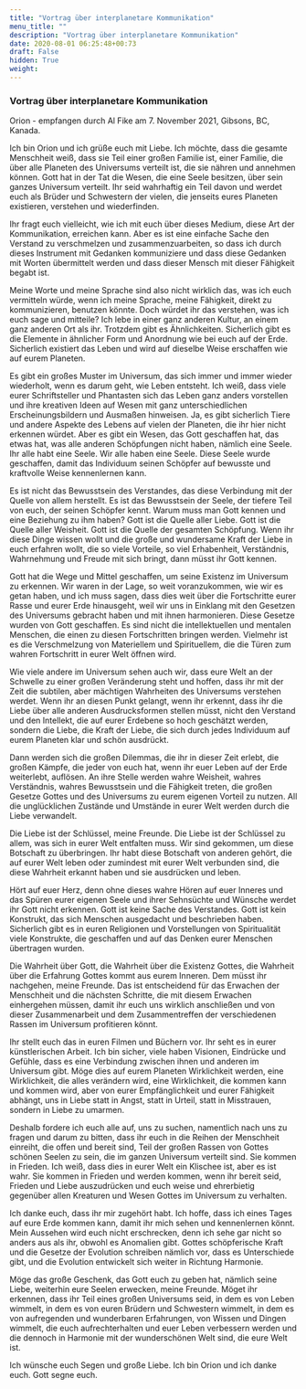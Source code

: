 ```yaml
---
title: "Vortrag über interplanetare Kommunikation"
menu_title: ""
description: "Vortrag über interplanetare Kommunikation"
date: 2020-08-01 06:25:48+00:73
draft: False
hidden: True
weight:
---
```

### Vortrag über interplanetare Kommunikation

Orion - empfangen durch Al Fike am 7. November 2021, Gibsons, BC, Kanada.

Ich bin Orion und ich grüße euch mit Liebe. Ich möchte, dass die gesamte Menschheit weiß, dass sie Teil einer großen Familie ist, einer Familie, die über alle Planeten des Universums verteilt ist, die sie nähren und annehmen können. Gott hat in der Tat die Wesen, die eine Seele besitzen, über sein ganzes Universum verteilt. Ihr seid wahrhaftig ein Teil davon und werdet euch als Brüder und Schwestern der vielen, die jenseits eures Planeten existieren, verstehen und wiederfinden.

Ihr fragt euch vielleicht, wie ich mit euch über dieses Medium, diese Art der Kommunikation, erreichen kann. Aber es ist eine einfache Sache den Verstand zu verschmelzen und zusammenzuarbeiten, so dass ich durch dieses Instrument mit Gedanken kommuniziere und dass diese Gedanken mit Worten übermittelt werden und dass dieser Mensch mit dieser Fähigkeit begabt ist.

Meine Worte und meine Sprache sind also nicht wirklich das, was ich euch vermitteln würde, wenn ich meine Sprache, meine Fähigkeit, direkt zu kommunizieren, benutzen könnte. Doch würdet ihr das verstehen, was ich euch sage und mitteile? Ich lebe in einer ganz anderen Kultur, an einem ganz anderen Ort als ihr. Trotzdem gibt es Ähnlichkeiten. Sicherlich gibt es die Elemente in ähnlicher Form und Anordnung wie bei euch auf der Erde. Sicherlich existiert das Leben und wird auf dieselbe Weise erschaffen wie auf eurem Planeten.

Es gibt ein großes Muster im Universum, das sich immer und immer wieder wiederholt, wenn es darum geht, wie Leben entsteht. Ich weiß, dass viele eurer Schriftsteller und Phantasten sich das Leben ganz anders vorstellen und ihre kreativen Ideen auf Wesen mit ganz unterschiedlichen Erscheinungsbildern und Ausmaßen hinweisen. Ja, es gibt sicherlich Tiere und andere Aspekte des Lebens auf vielen der Planeten, die ihr hier nicht erkennen würdet. Aber es gibt ein Wesen, das Gott geschaffen hat, das etwas hat, was alle anderen Schöpfungen nicht haben, nämlich eine Seele. Ihr alle habt eine Seele. Wir alle haben eine Seele. Diese Seele wurde geschaffen, damit das Individuum seinen Schöpfer auf bewusste und kraftvolle Weise kennenlernen kann.

Es ist nicht das Bewusstsein des Verstandes, das diese Verbindung mit der Quelle von allem herstellt. Es ist das Bewusstsein der Seele, der tiefere Teil von euch, der seinen Schöpfer kennt. Warum muss man Gott kennen und eine Beziehung zu ihm haben? Gott ist die Quelle aller Liebe. Gott ist die Quelle aller Weisheit. Gott ist die Quelle der gesamten Schöpfung. Wenn ihr diese Dinge wissen wollt und die große und wundersame Kraft der Liebe in euch erfahren wollt, die so viele Vorteile, so viel Erhabenheit, Verständnis, Wahrnehmung und Freude mit sich bringt, dann müsst ihr Gott kennen.

Gott hat die Wege und Mittel geschaffen, um seine Existenz im Universum zu erkennen. Wir waren in der Lage, so weit voranzukommen, wie wir es getan haben, und ich muss sagen, dass dies weit über die Fortschritte eurer Rasse und eurer Erde hinausgeht, weil wir uns in Einklang mit den Gesetzen des Universums gebracht haben und mit ihnen harmonieren. Diese Gesetze wurden von Gott geschaffen. Es sind nicht die intellektuellen und mentalen Menschen, die einen zu diesen Fortschritten bringen werden. Vielmehr ist es die Verschmelzung von Materiellem und Spirituellem, die die Türen zum wahren Fortschritt in eurer Welt öffnen wird.

Wie viele andere im Universum sehen auch wir, dass eure Welt an der Schwelle zu einer großen Veränderung steht und hoffen, dass ihr mit der Zeit die subtilen, aber mächtigen Wahrheiten des Universums verstehen werdet. Wenn ihr an diesen Punkt gelangt, wenn ihr erkennt, dass ihr die Liebe über alle anderen Ausdrucksformen stellen müsst, nicht den Verstand und den Intellekt, die auf eurer Erdebene so hoch geschätzt werden, sondern die Liebe, die Kraft der Liebe, die sich durch jedes Individuum auf eurem Planeten klar und schön ausdrückt.

Dann werden sich die großen Dilemmas, die ihr in dieser Zeit erlebt, die großen Kämpfe, die jeder von euch hat, wenn ihr euer Leben auf der Erde weiterlebt, auflösen. An ihre Stelle werden wahre Weisheit, wahres Verständnis, wahres Bewusstsein und die Fähigkeit treten, die großen Gesetze Gottes und des Universums zu eurem eigenen Vorteil zu nutzen. All die unglücklichen Zustände und Umstände in eurer Welt werden durch die Liebe verwandelt.

Die Liebe ist der Schlüssel, meine Freunde. Die Liebe ist der Schlüssel zu allem, was sich in eurer Welt entfalten muss. Wir sind gekommen, um diese Botschaft zu überbringen. Ihr habt diese Botschaft von anderen gehört, die auf eurer Welt leben oder zumindest mit eurer Welt verbunden sind, die diese Wahrheit erkannt haben und sie ausdrücken und leben.

Hört auf euer Herz, denn ohne dieses wahre Hören auf euer Inneres und das Spüren eurer eigenen Seele und ihrer Sehnsüchte und Wünsche werdet ihr Gott nicht erkennen. Gott ist keine Sache des Verstandes. Gott ist kein Konstrukt, das sich Menschen ausgedacht und beschrieben haben. Sicherlich gibt es in euren Religionen und Vorstellungen von Spiritualität viele Konstrukte, die geschaffen und auf das Denken eurer Menschen übertragen wurden.

Die Wahrheit über Gott, die Wahrheit über die Existenz Gottes, die Wahrheit über die Erfahrung Gottes kommt aus eurem Inneren. Dem müsst ihr nachgehen, meine Freunde. Das ist entscheidend für das Erwachen der Menschheit und die nächsten Schritte, die mit diesem Erwachen einhergehen müssen, damit ihr euch uns wirklich anschließen und von dieser Zusammenarbeit und dem Zusammentreffen der verschiedenen Rassen im Universum profitieren könnt.

Ihr stellt euch das in euren Filmen und Büchern vor. Ihr seht es in eurer künstlerischen Arbeit. Ich bin sicher, viele haben Visionen, Eindrücke und Gefühle, dass es eine Verbindung zwischen ihnen und anderen im Universum gibt. Möge dies auf eurem Planeten Wirklichkeit werden, eine Wirklichkeit, die alles verändern wird, eine Wirklichkeit, die kommen kann und kommen wird, aber von eurer Empfänglichkeit und eurer Fähigkeit abhängt, uns in Liebe statt in Angst, statt in Urteil, statt in Misstrauen, sondern in Liebe zu umarmen.

Deshalb fordere ich euch alle auf, uns zu suchen, namentlich nach uns zu fragen und darum zu bitten, dass ihr euch in die Reihen der Menschheit einreiht, die offen und bereit sind, Teil der großen Rassen von Gottes schönen Seelen zu sein, die im ganzen Universum verteilt sind. Sie kommen in Frieden. Ich weiß, dass dies in eurer Welt ein Klischee ist, aber es ist wahr. Sie kommen in Frieden und werden kommen, wenn ihr bereit seid, Frieden und Liebe auszudrücken und euch weise und ehrerbietig gegenüber allen Kreaturen und Wesen Gottes im Universum zu verhalten.

Ich danke euch, dass ihr mir zugehört habt. Ich hoffe, dass ich eines Tages auf eure Erde kommen kann, damit ihr mich sehen und kennenlernen könnt. Mein Aussehen wird euch nicht erschrecken, denn ich sehe gar nicht so anders aus als ihr, obwohl es Anomalien gibt. Gottes schöpferische Kraft und die Gesetze der Evolution schreiben nämlich vor, dass es Unterschiede gibt, und die Evolution entwickelt sich weiter in Richtung Harmonie.

Möge das große Geschenk, das Gott euch zu geben hat, nämlich seine Liebe, weiterhin eure Seelen erwecken, meine Freunde. Möget ihr erkennen, dass ihr Teil eines großen Universums seid, in dem es von Leben wimmelt, in dem es von euren Brüdern und Schwestern wimmelt, in dem es von aufregenden und wunderbaren Erfahrungen, von Wissen und Dingen wimmelt, die euch aufrechterhalten und euer Leben verbessern werden und die dennoch in Harmonie mit der wunderschönen Welt sind, die eure Welt ist.

Ich wünsche euch Segen und große Liebe. Ich bin Orion und ich danke euch. Gott segne euch.
